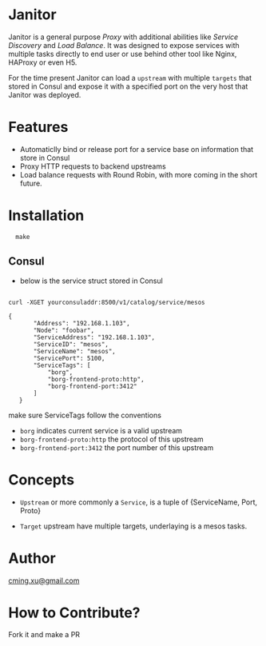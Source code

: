 # Janitor
Janitor is a general purpose *Proxy* with additional abilities like *Service Discovery* and *Load Balance*. It was designed to expose services with multiple tasks directly to end user or use behind other tool like Nginx, HAProxy or even H5.

For the time present Janitor can load a `upstream` with multiple
`targets` that stored in Consul and expose it with a specified port on the very host that Janitor was deployed.

# Features

  * Automaticlly bind or release port for a service base on
    information that store in Consul
  * Proxy HTTP requests to backend upstreams
  * Load balance requests with Round Robin, with more coming in the
    short future.

# Installation
 
```
  make 
```

## Consul
  
  * below is the service struct stored in Consul

 ```

 curl -XGET yourconsuladdr:8500/v1/catalog/service/mesos

 {
        "Address": "192.168.1.103",
        "Node": "foobar",
        "ServiceAddress": "192.168.1.103",
        "ServiceID": "mesos",
        "ServiceName": "mesos",
        "ServicePort": 5100,
        "ServiceTags": [
            "borg",
            "borg-frontend-proto:http",
            "borg-frontend-port:3412"
        ]
    }
```

make sure ServiceTags follow the conventions

  * `borg` indicates current service is a valid upstream
  * `borg-frontend-proto:http` the protocol of this upstream
  * `borg-frontend-port:3412` the port number of this upstream

# Concepts

  * `Upstream` or more commonly a `Service`, is a tuple of
    {ServiceName, Port, Proto}

  * `Target` upstream have multiple targets, underlaying is a mesos
    tasks.

# Author

  cming.xu@gmail.com

# How to Contribute?

  Fork it and make a PR

